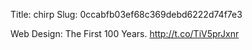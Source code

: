 Title: chirp
Slug: 0ccabfb03ef68c369debd6222d74f7e3

Web Design: The First 100 Years. <a href="http://t.co/TiV5prJxnr">http://t.co/TiV5prJxnr</a>
